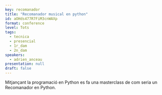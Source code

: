 ```yaml
---
key: recomanador
title: "Recomanador musical en python"
id: aOHds477R7FiM3cnWAXp
format: conference
level: Tots
tags:
  - tecnica
  - presencial
  - 1r_dam
  - 2n_dam
speakers:
  - adrien_anceau
presentation: null
draft: false
---
```


Mitjançant la programació en Python es fa una masterclass de com seria un Recomanador en Python.